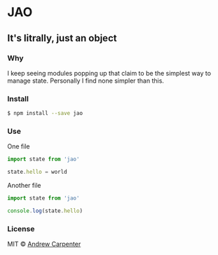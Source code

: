 # JAO

## It's litrally, just an object

### Why

I keep seeing modules popping up that claim to be the simplest way to manage
state. Personally I find none simpler than this.

### Install

```sh
$ npm install --save jao
```

### Use

One file
```js
import state from 'jao'

state.hello = world
```

Another file
```js
import state from 'jao'

console.log(state.hello)
```

### License

MIT © [Andrew Carpenter](https://github.com/doesdev)
